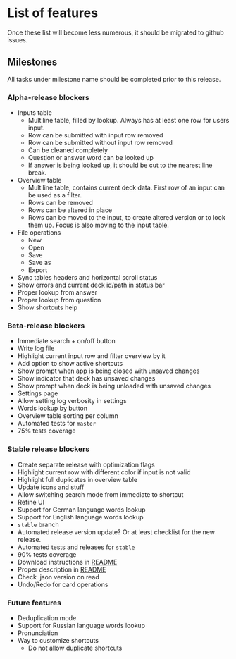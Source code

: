 # List of features

Once these list will become less numerous, it should be migrated to github issues.

## Milestones

All tasks under milestone name should be completed prior to this release.

### Alpha-release blockers

* Inputs table
    * Multiline table, filled by lookup. Always has at least one row for users input.
    * Row can be submitted with input row removed
    * Row can be submitted without input row removed
    * Can be cleaned completely
    * Question or answer word can be looked up
    * If answer is being looked up, it should be cut to the nearest line break.
* Overview table
    * Multiline table, contains current deck data. First row of an input can be used as a filter.
    * Rows can be removed
    * Rows can be altered in place
    * Rows can be moved to the input, to create altered version or to look them up. Focus is also moving to the input
      table.
* File operations
  * New
  * Open
  * Save
  * Save as
  * Export
* Sync tables headers and horizontal scroll status
* Show errors and current deck id/path in status bar
* Proper lookup from answer
* Proper lookup from question
* Show shortcuts help

### Beta-release blockers

* Immediate search + on/off button
* Write log file
* Highlight current input row and filter overview by it
* Add option to show active shortcuts
* Show prompt when app is being closed with unsaved changes
* Show indicator that deck has unsaved changes
* Show prompt when deck is being unloaded with unsaved changes
* Settings page
* Allow setting log verbosity in settings
* Words lookup by button
* Overview table sorting per column
* Automated tests for `master`
* 75% tests coverage

### Stable release blockers

* Create separate release with optimization flags
* Highlight current row with different color if input is not valid
* Highlight full duplicates in overview table
* Update icons and stuff
* Allow switching search mode from immediate to shortcut
* Refine UI
* Support for German language words lookup
* Support for English language words lookup
* `stable` branch
* Automated release version update? Or at least checklist for the new release.
* Automated tests and releases for `stable`
* 90% tests coverage
* Download instructions in [README](README.md)
* Proper description in [README](README.md)
* Check .json version on read
* Undo/Redo for card operations

### Future features

* Deduplication mode
* Support for Russian language words lookup
* Pronunciation
* Way to customize shortcuts
    * Do not allow duplicate shortcuts
